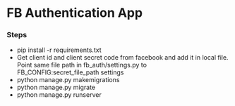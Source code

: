 # FB Authentication App

### Steps

- pip install -r requirements.txt
- Get client id and client secret code from facebook and add it in local file. Point same file path in fb_auth/settings.py to FB_CONFIG:secret_file_path settings
- python manage.py makemigrations
- python manage.py migrate
- python manage.py runserver